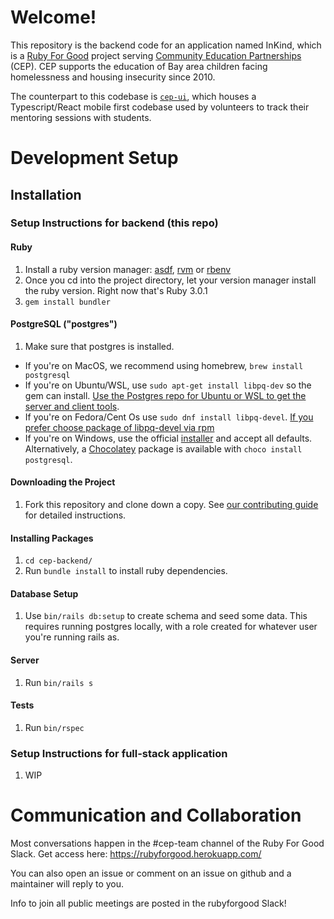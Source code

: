 # Welcome!

This repository is the backend code for an application named InKind, which is a [Ruby For Good](https://rubyforgood.org/) project serving [Community Education Partnerships](https://www.cep.ngo/) (CEP). CEP supports the education of Bay area children facing homelessness and housing insecurity since 2010.

The counterpart to this codebase is [`cep-ui`](https://github.com/rubyforgood/cep-ui), which houses a Typescript/React mobile first codebase used by volunteers to track their mentoring sessions with students.

# Development Setup

## Installation

### Setup Instructions for backend (this repo)

#### Ruby

1. Install a ruby version manager: [asdf](https://asdf-vm.com/guide/getting-started.html#_1-install-dependencies), [rvm](https://rvm.io/) or [rbenv](https://github.com/rbenv/rbenv)
1. Once you cd into the project directory, let your version manager install the ruby version. Right now that's Ruby 3.0.1
1. `gem install bundler`

#### PostgreSQL ("postgres")

1. Make sure that postgres is installed.
  - If you're on MacOS, we recommend using homebrew, `brew install postgresql`
  - If you're on Ubuntu/WSL, use `sudo apt-get install libpq-dev` so the gem can install. [Use the Postgres repo for Ubuntu or WSL to get the server and client tools](https://www.postgresql.org/download/linux/ubuntu/).
  - If you're on Fedora/Cent Os use `sudo dnf install libpq-devel`. [If you prefer choose package of libpq-devel via rpm](https://pkgs.org/download/libpq-devel)
  - If you're on Windows, use the official [installer](https://www.postgresql.org/download/windows/) and accept all defaults.  Alternatively, a [Chocolatey](https://chocolatey.org/packages/postgresql) package is available with `choco install postgresql`.

#### Downloading the Project

1. Fork this repository and clone down a copy. See [our contributing guide](doc/CONTRIBUTING.md) for detailed instructions.

#### Installing Packages

1. `cd cep-backend/`
1. Run `bundle install` to install ruby dependencies.

#### Database Setup

1. Use `bin/rails db:setup` to create schema and seed some data. This requires running postgres locally, with a role created for whatever user you're running rails as.

#### Server

1. Run `bin/rails s`

#### Tests

1. Run `bin/rspec`

### Setup Instructions for full-stack application

1. WIP

# Communication and Collaboration

Most conversations happen in the #cep-team channel of the Ruby For Good Slack. Get access here: https://rubyforgood.herokuapp.com/

You can also open an issue or comment on an issue on github and a maintainer will reply to you.

Info to join all public meetings are posted in the rubyforgood Slack!
